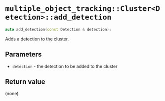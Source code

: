 # `multiple_object_tracking::Cluster<Detection>::add_detection`

```cpp
auto add_detection(const Detection & detection);
```

Adds a detection to the cluster.

## Parameters

- `detection` - the detection to be added to the cluster

## Return value

(none)
